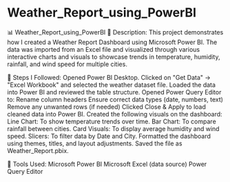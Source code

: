 # Weather_Report_using_PowerBI
📊 Weather_Report_using_PowerBI
📁 Description:
This project demonstrates how I created a Weather Report Dashboard using Microsoft Power BI. The data was imported from an Excel file and visualized through various interactive charts and visuals to showcase trends in temperature, humidity, rainfall, and wind speed for multiple cities.

📌 Steps I Followed:
Opened Power BI Desktop.
Clicked on "Get Data" → "Excel Workbook" and selected the weather dataset file.
Loaded the data into Power BI and reviewed the table structure.
Opened Power Query Editor to:
Rename column headers
Ensure correct data types (date, numbers, text)
Remove any unwanted rows (if needed)
Clicked Close & Apply to load cleaned data into Power BI.
Created the following visuals on the dashboard:
Line Chart: To show temperature trends over time.
Bar Chart: To compare rainfall between cities.
Card Visuals: To display average humidity and wind speed.
Slicers: To filter data by Date and City.
Formatted the dashboard using themes, titles, and layout adjustments.
Saved the file as Weather_Report.pbix.

🧰 Tools Used:
Microsoft Power BI
Microsoft Excel (data source)
Power Query Editor
